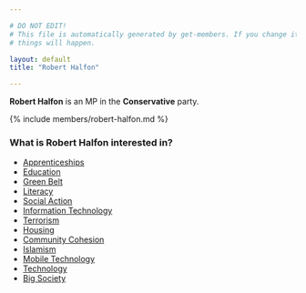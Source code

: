 ```yaml
---

# DO NOT EDIT!
# This file is automatically generated by get-members. If you change it, bad
# things will happen.

layout: default
title: "Robert Halfon"

---
```


**Robert Halfon** is an MP in the **Conservative** party.

{% include members/robert-halfon.md %}

### What is Robert Halfon interested in?


* [Apprenticeships](/interests/apprenticeships.html)
* [Education](/interests/education.html)
* [Green Belt](/interests/green-belt.html)
* [Literacy](/interests/literacy.html)
* [Social Action](/interests/social-action.html)
* [Information Technology](/interests/information-technology.html)
* [Terrorism](/interests/terrorism.html)
* [Housing](/interests/housing.html)
* [Community Cohesion](/interests/community-cohesion.html)
* [Islamism](/interests/islamism.html)
* [Mobile Technology](/interests/mobile-technology.html)
* [Technology](/interests/technology.html)
* [Big Society](/interests/big-society.html)
